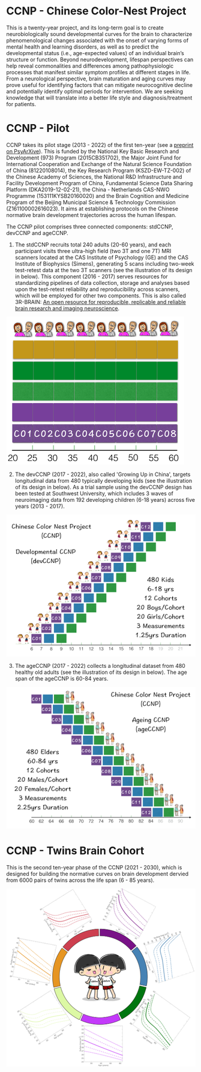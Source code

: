 # CCNP - Chinese Color-Nest Project
This is a twenty-year project, and its long-term goal is to create neurobiologically sound developmental curves for the brain to characterize phenomenological changes associated with the onset of varying forms of mental health and learning disorders, as well as to predict the developmental status (i.e., age-expected values) of an individual brain’s structure or function. Beyond neurodevelopment, lifespan perspectives can help reveal commonalities and differences among pathophysiologic processes that manifest similar symptom profiles at different stages in life. From a neurological perspective, brain maturation and aging curves may prove useful for identifying factors that can mitigate neurocognitive decline and potentially identify optimal periods for intervention. We are seeking knowledge that will translate into a better life style and diagnosis/treatment for patients.

# CCNP - Pilot
CCNP takes its pilot stage (2013 - 2022) of the first ten-year (see a [preprint on PsyArXive](https://psyarxiv.com/d8kpx)). This is funded by the National Key Basic Research and Development (973) Program (2015CB351702), the Major Joint Fund for International Cooperation and Exchange of the Natural Science Foundation of China (81220108014), the Key Research Program (KSZD-EW-TZ-002) of the Chinese Academy of Sciences, the National R&D Infrastructure and Facility Development Program of China, Fundamental Science Data Sharing Platform (DKA2019-12-02-21), the China - Netherlands CAS-NWO Programme (153111KYSB20160020) and the Brain Cognition and Medicine Program of the Beijing Municipal Science & Technology Commission (Z161100002616023). It aims at establishing protocols on the Chinese normative brain development trajectories across the human lifespan.

The CCNP pilot comprises three connected components: stdCCNP, devCCNP and ageCCNP.

1) The stdCCNP recruits total 240 adults (20-60 years), and each participant visits three ultra-high field (two 3T and one 7T) MRI scanners located at the CAS Institute of Psychology (GE) and the CAS Institute of Biophysics (Simens), generating 5 scans including two-week test-retest data at the two 3T scanners (see the illustration of its design in below). This component (2016 - 2017) serves resources for standardizing pipelines of data collection, storage and analyses based upon the test-retest reliability and reproducibility across scanners, which will be employed for other two components. This is also called 3R-BRAIN: [An open resource for reproducible, replicable and reliable brain research and imaging neuroscience](https://github.com/zuoxinian/CCNP/tree/master/3R-BRAIN).

![stdCCNP or called R3-BRAIN](https://github.com/zuoxinian/CCNP/blob/master/images/stdCCNP.001.png)

2) The devCCNP (2017 - 2022), also called 'Growing Up in China', targets longitudinal data from 480 typically developing kids (see the illustration of its design in below). As a trial sample using the devCCNP design has been tested at Southwest University, which includes 3 waves of neuroimaging data from 192 developing children (6-18 years) across five years (2013 - 2017).

![Growing Up in China](https://github.com/zuoxinian/CCNP/blob/master/images/devCCNP.001.png)

3) The ageCCNP (2017 - 2022) collects a longitudinal dataset from 480 healthy old adults (see the illustration of its design in below). The age span of the ageCCNP is 60-84 years.

![Aging Successfully in China](https://github.com/zuoxinian/CCNP/blob/master/images/ageCCNP.001.png)

# CCNP - Twins Brain Cohort
This is the second ten-year phase of the CCNP (2021 - 2030), which is designed for building the normative curves on brain development dervied from 6000 pairs of twins across the life span (6 - 85 years).

![CCNP Logo for Twins](https://github.com/zuoxinian/CCNP/blob/master/CTBP.jpg)
